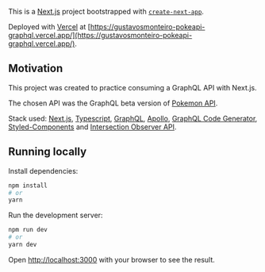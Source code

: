 This is a [Next.js](https://nextjs.org/) project bootstrapped with
[`create-next-app`](https://github.com/vercel/next.js/tree/canary/packages/create-next-app).

Deployed with [Vercel](https://vercel.com/) at
[https://gustavosmonteiro-pokeapi-graphql.vercel.app/](https://gustavosmonteiro-pokeapi-graphql.vercel.app/).

## Motivation

This project was created to practice consuming a GraphQL API with Next.js.

The chosen API was the GraphQL beta version of
[Pokemon API](https://pokeapi.co/docs/graphql).

Stack used: [Next.js](https://nextjs.org/), [Typescript](https://nextjs.org/),
[GraphQL](https://graphql.org/), [Apollo](https://www.apollographql.com/),
[GraphQL Code Generator](https://www.graphql-code-generator.com/),
[Styled-Components](https://www.styled-components.com/) and
[Intersection Observer API](https://developer.mozilla.org/en-US/docs/Web/API/Intersection_Observer_API).

## Running locally

Install dependencies:

```bash
npm install
# or
yarn
```

Run the development server:

```bash
npm run dev
# or
yarn dev
```

Open [http://localhost:3000](http://localhost:3000) with your browser to see the
result.
